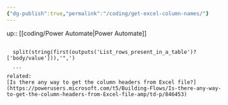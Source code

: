 ```yaml
---
{"dg-publish":true,"permalink":"/coding/get-excel-column-names/"}
---
```


up:: [[coding/Power Automate\|Power Automate]]


```excel

  split(string(first(outputs('List_rows_present_in_a_table')?['body/value'])),'",')

  ```
related:
[Is there any way to get the column headers from Excel file?](https://powerusers.microsoft.com/t5/Building-Flows/Is-there-any-way-to-get-the-column-headers-from-Excel-file-amp/td-p/846453)